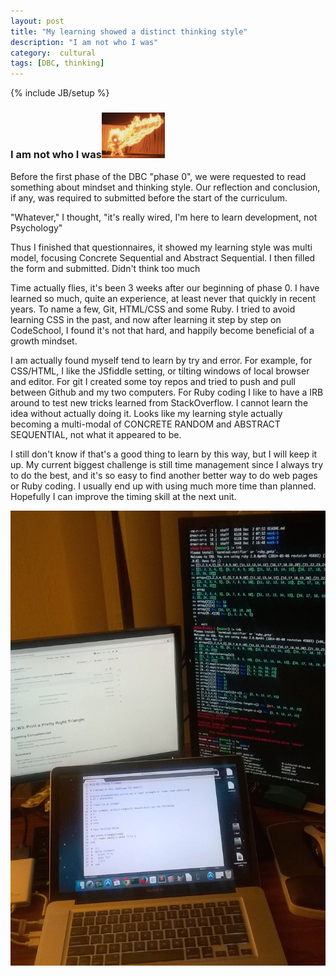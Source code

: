 ```yaml
---
layout: post
title: "My learning showed a distinct thinking style"
description: "I am not who I was"
category:  cultural
tags: [DBC, thinking]
---
```

{% include JB/setup %}
### I am not who I was<img src="/assets/imgs/c2.png"  alt="JackJackSupercharged" width="20%"/>
<div id="article">
  <p>Before the first phase of the DBC "phase 0", we were requested to read something about mindset and thinking style.  Our reflection and conclusion, if any, was required to submitted before the start of the curriculum.</p>
  <p>"Whatever," I thought, "it's really wired, I'm here to learn development, not Psychology"</p>
  <p>Thus I finished that questionnaires, it showed my learning style was multi model, focusing Concrete Sequential and Abstract Sequential.  I then filled the form and submitted. Didn't think too much</p>
  <p>Time actually flies, it's been 3 weeks after our beginning of phase 0.  I have learned so much, quite an experience, at least never that quickly in recent years.  To name a few, Git, HTML/CSS and some Ruby. I  tried to avoid learning CSS in the past, and now after learning it step by step on CodeSchool, I found it's not that hard, and happily become beneficial of a growth mindset.</p>

<p>I am actually found myself tend to learn by try and error. For example, for CSS/HTML, I like the JSfiddle setting, or tilting windows of local browser and editor. For git I created some toy repos and tried to push and pull between Github and my two computers. For Ruby coding I like to have a IRB around to test new tricks learned from StackOverflow.  I cannot learn the idea without actually doing it.  Looks like my learning style actually becoming a multi-modal of CONCRETE RANDOM and ABSTRACT SEQUENTIAL, not what it appeared to be.</p>
<p>I still don't know if that's a good thing to learn by this way, but I will keep it up. My current biggest challenge is still time management since I always try to do the best, and it's so easy to find another better way to do web pages or Ruby coding. I usually end up with using much more time than planned. Hopefully I can improve the timing skill at the next unit.</p>

<img src="/assets/imgs/ex_monitors.jpg" alt="externalMonitors" />
</div>